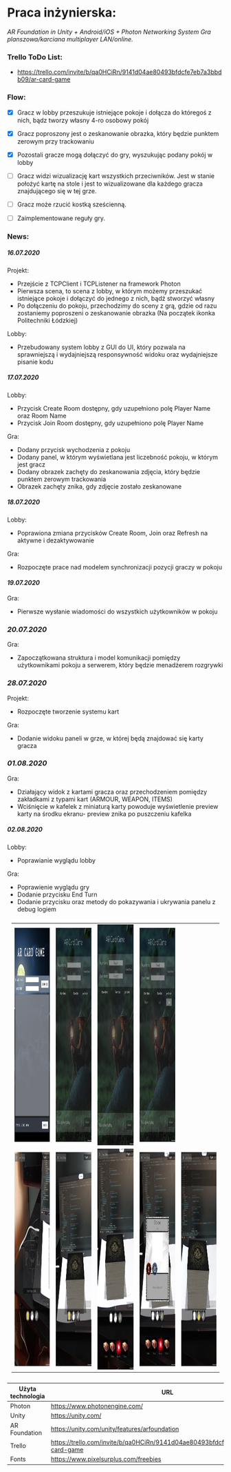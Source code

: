 ﻿# Praca inżynierska:
*AR Foundation in Unity + Android/iOS + Photon Networking System*
*Gra planszowa/karciana multiplayer LAN/online.*

### Trello ToDo List:
- https://trello.com/invite/b/qa0HCiRn/9141d04ae80493bfdcfe7eb7a3bbdb09/ar-card-game

### Flow:
- [x] Gracz w lobby przeszukuje istniejące pokoje i dołącza do któregoś z nich, bądz tworzy własny 4-ro osobowy pokój
- [x] Gracz poproszony jest o zeskanowanie obrazka, który będzie punktem zerowym przy trackowaniu
- [x] Pozostali gracze mogą dołączyć do gry, wyszukując podany pokój w lobby
- [ ] Gracz widzi wizualizację kart wszystkich przeciwników. Jest w stanie położyć kartę na stole i jest to wizualizowane dla każdego gracza znajdującego się w tej grze.
- [ ] Gracz może rzucić kostką sześcienną.
- [ ] Zaimplementowane reguły gry.


### News:
##### *16.07.2020*
Projekt:
- Przejście z TCPClient i TCPListener na framework Photon
- Pierwsza scena, to scena z lobby, w którym możemy przeszukać istniejące pokoje i dołączyć do jednego z nich, bądź stworzyć własny
- Po dołączeniu do pokoju, przechodzimy do sceny z grą, gdzie od razu zostaniemy poproszeni o zeskanowanie obrazka (Na początek ikonka Politechniki Łódzkiej)

Lobby:
- Przebudowany system lobby z GUI do UI, który pozwala na sprawniejszą i wydajniejszą responsywność widoku oraz wydajniejsze pisanie kodu


##### *17.07.2020*
Lobby:
- Przycisk Create Room dostępny, gdy uzupełniono polę Player Name oraz Room Name
- Przycisk Join Room dostępny, gdy uzupełniono polę Player Name

Gra:
- Dodany przycisk wychodzenia z pokoju
- Dodany panel, w którym wyświetlana jest liczebność pokoju, w którym jest gracz
- Dodany obrazek zachęty do zeskanowania zdjęcia, który będzie punktem zerowym trackowania
- Obrazek zachęty znika, gdy zdjęcie zostało zeskanowane


##### *18.07.2020*
Lobby:
- Poprawiona zmiana przycisków Create Room, Join oraz Refresh na aktywne i dezaktywowanie

Gra:
- Rozpoczęte prace nad modelem synchronizacji pozycji graczy w pokoju


#### *19.07.2020*
Gra:
- Pierwsze wysłanie wiadomości do wszystkich użytkowników w pokoju


### *20.07.2020*
Gra:
- Zapoczątkowana struktura i model komunikacji pomiędzy użytkownikami pokoju a serwerem, który będzie menadżerem rozgrywki

### *28.07.2020*
Projekt:
- Rozpoczęte tworzenie systemu kart

Gra:
- Dodanie widoku paneli w grze, w której będą znajdować się karty gracza

### *01.08.2020*
Gra:
- Działający widok z kartami gracza oraz przechodzeniem pomiędzy zakładkami z typami kart (ARMOUR, WEAPON, ITEMS)
- Wciśnięcie w kafelek z miniaturą karty powoduje wyświetlenie preview karty na środku ekranu- preview znika po puszczeniu kafelka

##### *02.08.2020*
Lobby:
- Poprawianie wyglądu lobby

Gra:
- Poprawienie wyglądu gry
- Dodanie przycisku End Turn
- Dodanie przycisku oraz metody do pokazywania i ukrywania panelu z debug logiem

<table style="padding:10px">
  <tr>
    <td>
		<img src="./images/Lobby_0.1.png" alt="Lobby 0.1" width = 279px height = 496px >
	</td>
    <td>
		<img src="./images/Lobby_0.2_1.jpg" alt="Lobby 0.2 1" width = 279px height = 496px>
	</td>
	<td>
		<img src="./images/Lobby_0.2_2.jpg" alt="Lobby 0.2 2" width = 288px height = 512px>
	</td>
	<td>
		<img src="./images/Lobby_0.2_3.jpg" alt="Lobby 0.2 3" width =  279px height = 496px>
	</td>
  </tr>
  <tr>
    <td>
		<img src="./images/Game_0.2_1.jpg" alt="Game 0.2 1" width = 279px height = 496px >
	</td>
    <td>
		<img src="./images/Game_0.2_2.jpg" alt="Game 0.2 2" width = 279px height = 496px>
	</td>
	<td>
		<img src="./images/Game_0.2_3.jpg" alt="Game 0.2 3" width = 288px height = 512px>
	</td>
	<td>
		<img src="./images/Game_0.2_4.jpg" alt="Game 0.2 4" width =  279px height = 496px>
	</td>
	<td>
		<img src="./images/Game_0.2_5.jpg" alt="Game 0.2 5" width =  279px height = 496px>
	</td>
  </tr>
</table>


| Użyta technologia | URL |
| ------ | ------ |
| Photon | https://www.photonengine.com/ |
| Unity | https://unity.com/ |
| AR Foundation | https://unity.com/unity/features/arfoundation |
| Trello | https://trello.com/invite/b/qa0HCiRn/9141d04ae80493bfdcfe7eb7a3bbdb09/ar-card-game |
| Fonts | https://www.pixelsurplus.com/freebies |